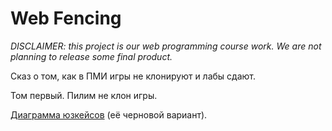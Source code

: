# Web Fencing

_DISCLAIMER: this project is our web programming course work. We are not planning to release some final product._

Сказ о том, как в ПМИ игры не клонируют и лабы сдают.

Том первый. Пилим не клон игры.

[Диаграмма юзкейсов](https://drive.google.com/open?id=0B79sPQ4Aooj6aWc4UHEzbXYyUFU) (её черновой вариант).